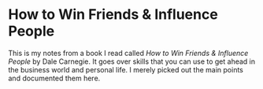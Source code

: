 # How to Win Friends & Influence People

This is my notes from a book I read called *How to Win Friends & Influence People* by Dale Carnegie. It goes over skills that you can use to get ahead in the business world and personal life. I merely picked out the main points and documented them here.